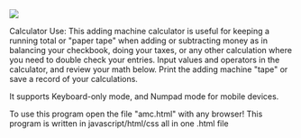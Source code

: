 <img src="https://i.ibb.co/FnzQDXj/gary.png">

Calculator Use: This adding machine calculator is useful for keeping a running total or "paper tape" when adding or subtracting money as in balancing your checkbook, doing your taxes, or any other calculation where you need to double check your entries. Input values and operators in the calculator, and review your math below. Print the adding machine "tape" or save a record of your calculations.

It supports Keyboard-only mode, and Numpad mode for mobile devices.

To use this program open the file "amc.html" with any browser! This program is written in javascript/html/css all in one .html file
